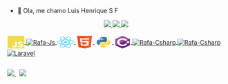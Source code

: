  - 👋 Ola, me chamo Luis Henrique S F
 <div align="center">
  <a href="https://github.com/Henricknen">
  <img height="180em" src="https://github-readme-stats.vercel.app/api?username=henricknen&show_icons=true&theme=gruvbox&include_all_commits=true&count_private=true"/>
   <img height="180em" src="https://github-readme-streak-stats.herokuapp.com/?user=henricknen&theme=gruvbox&hide_border=false)"/>
  <img height="180em" src="https://github-readme-stats.vercel.app/api/top-langs/?username=henricknen&layout=compact&langs_count=7&theme=gruvbox"/>
</div>
  
</div>
<div style="display: inline_block"><br>
  <img align="center" alt="Rafa-Js" height="30" width="40" src="https://raw.githubusercontent.com/devicons/devicon/master/icons/javascript/javascript-plain.svg">
  <img align="center" alt="Rafa-Js" height="30" width="40" src="https://cdn.jsdelivr.net/gh/devicons/devicon/icons/php/php-original.svg" />
  <img align="center" alt="Rafa-React" height="30" width="40" src="https://raw.githubusercontent.com/devicons/devicon/master/icons/react/react-original.svg">
  <img align="center" alt="Rafa-HTML" height="30" width="40" src="https://raw.githubusercontent.com/devicons/devicon/master/icons/html5/html5-original.svg">
  <img align="center" alt="Rafa-Python" height="30" width="40" src="https://raw.githubusercontent.com/devicons/devicon/master/icons/python/python-original.svg">
  <img align="center" alt="Rafa-Csharp" height="30" width="40" src="https://raw.githubusercontent.com/devicons/devicon/master/icons/csharp/csharp-original.svg">
  <img align="center" alt="Rafa-Csharp" height="30" width="40" src="https://cdn.jsdelivr.net/gh/devicons/devicon/icons/mysql/mysql-plain-wordmark.svg" />
  <img align="center" alt="Rafa-Csharp" height="30" width="40" src="https://cdn.jsdelivr.net/gh/devicons/devicon/icons/arduino/arduino-plain.svg" />
  <img align="center" alt="Laravel" height="30" width="40" src="https://cdn.jsdelivr.net/gh/devicons/devicon/icons/laravel/laravel-plain-wordmark.svg" />
</div>

##
  
<div>
  <a href="https://portfoli0henricknen.netlify.app/"  target="_blank">
    <img src="https://img.shields.io/badge/Portfolio-%23000000.svg?style=flat&logo=firefox&logoColor=green" target="_blank" />
  </a>
  &nbsp;
  <a href="https://www.linkedin.com/in/henricknen" target="_blank">
    <img src="https://img.shields.io/badge/-LinkedIn-%230077B5?style=for-the-badge&logo=linkedin&logoColor=white" target="_blank" />
  </a>
</div>

